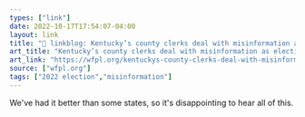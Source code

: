 ```yaml
---
types: ["link"]
date: 2022-10-17T17:54:07-04:00
layout: link
title: "🔗 linkblog: Kentucky’s county clerks deal with misinformation as election approaches – 89.3 WFPL News Louisville'"
art_title: "Kentucky’s county clerks deal with misinformation as election approaches – 89.3 WFPL News Louisville"
art_link: "https://wfpl.org/kentuckys-county-clerks-deal-with-misinformation-as-election-approaches/"
source: ["wfpl.org"]
tags: ["2022 election","misinformation"]
---
```

We've had it better than some states, so it's disappointing to hear all of this.
 
